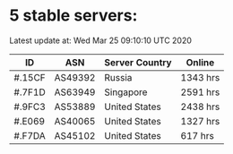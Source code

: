 # 5 stable servers:

Latest update at: Wed Mar 25 09:10:10 UTC 2020

| ID | ASN | Server Country | Online |
| -- | --- | -------------- | ------ |
| #.15CF | AS49392 | Russia | 1343 hrs |
| #.7F1D | AS63949 | Singapore | 2591 hrs |
| #.9FC3 | AS53889 | United States | 2438 hrs |
| #.E069 | AS40065 | United States | 1327 hrs |
| #.F7DA | AS45102 | United States | 617 hrs |


